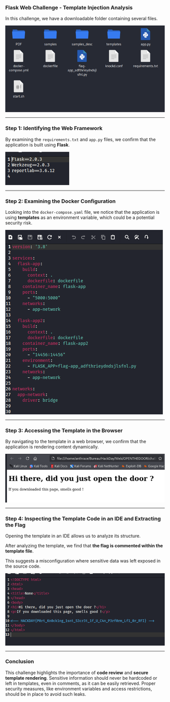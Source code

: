 ### **Flask Web Challenge - Template Injection Analysis**

In this challenge, we have a downloadable folder containing several files.

![Screenshot](images/door_files.png)

---

### **Step 1: Identifying the Web Framework**

By examining the `requirements.txt` and `app.py` files, we confirm that the application is built using **Flask**.

![Screenshot](images/door_flask_infos.png)

---

### **Step 2: Examining the Docker Configuration**

Looking into the `docker-compose.yaml` file, we notice that the application is using **templates** as an environment variable, which could be a potential security risk.

![Screenshot](images/door_docker.png)

---

### **Step 3: Accessing the Template in the Browser**

By navigating to the template in a web browser, we confirm that the application is rendering content dynamically.

![Screenshot](images/door_browser.png)

---

### **Step 4: Inspecting the Template Code in an IDE and Extracting the Flag**

Opening the template in an IDE allows us to analyze its structure.

After analyzing the template, we find that **the flag is commented within the template file**.

This suggests a misconfiguration where sensitive data was left exposed in the source code.

![Screenshot](images/door_ide.png)

---

### **Conclusion**

This challenge highlights the importance of **code review** and **secure template rendering**. Sensitive information should never be hardcoded or left in templates, even in comments, as it can be easily retrieved. Proper security measures, like environment variables and access restrictions, should be in place to avoid such leaks.